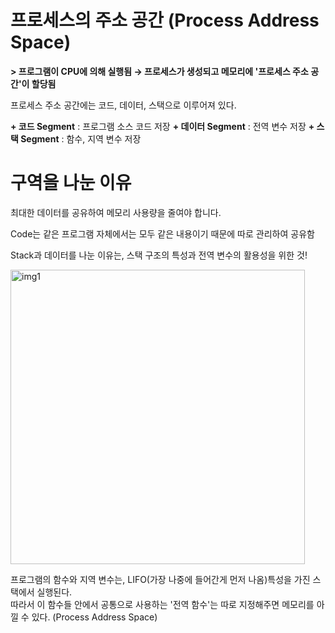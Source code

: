 # 프로세스의 주소 공간 (Process Address Space)

**> 프로그램이 CPU에 의해 실행됨 → 프로세스가 생성되고 메모리에 '프로세스 주소 공간'이 할당됨**

프로세스 주소 공간에는 코드, 데이터, 스택으로 이루어져 있다.

**+ 코드 Segment** : 프로그램 소스 코드 저장
**+ 데이터 Segment** : 전역 변수 저장
**+ 스택 Segment** : 함수, 지역 변수 저장

# 구역을 나눈 이유

최대한 데이터를 공유하여 메모리 사용량을 줄여야 합니다.

Code는 같은 프로그램 자체에서는 모두 같은 내용이기 때문에 따로 관리하여 공유함

Stack과 데이터를 나눈 이유는, 스택 구조의 특성과 전역 변수의 활용성을 위한 것!


<img width="471" alt="img1" src="https://user-images.githubusercontent.com/95405810/157155647-b843d038-fa2b-4fb4-81f5-54c61302f508.PNG">


프로그램의 함수와 지역 변수는, LIFO(가장 나중에 들어간게 먼저 나옴)특성을 가진 스택에서 실행된다.    
따라서 이 함수들 안에서 공통으로 사용하는 '전역 함수'는 따로 지정해주면 메모리를 아낄 수 있다. (Process Address Space)
